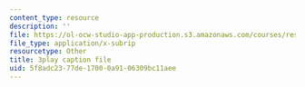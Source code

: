 ```yaml
---
content_type: resource
description: ''
file: https://ol-ocw-studio-app-production.s3.amazonaws.com/courses/res-6-012-introduction-to-probability-spring-2018/5f8adc2377de17000a9106309bc11aee_47W1ApSRUqs.srt
file_type: application/x-subrip
resourcetype: Other
title: 3play caption file
uid: 5f8adc23-77de-1700-0a91-06309bc11aee
---
```

